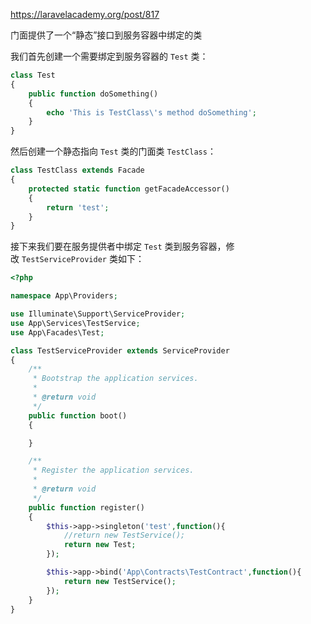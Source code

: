 <https://laravelacademy.org/post/817>

门面提供了一个“静态”接口到服务容器中绑定的类



我们首先创建一个需要绑定到服务容器的 `Test` 类：

```PHP
class Test
{
    public function doSomething()
    {
        echo 'This is TestClass\'s method doSomething';
    }
}
```

然后创建一个静态指向 `Test` 类的门面类 `TestClass`： 

```PHP
class TestClass extends Facade
{
    protected static function getFacadeAccessor()
    {
        return 'test';
    }
}
```

接下来我们要在服务提供者中绑定 `Test` 类到服务容器，修改 `TestServiceProvider` 类如下： 

```php
<?php

namespace App\Providers;

use Illuminate\Support\ServiceProvider;
use App\Services\TestService;
use App\Facades\Test;

class TestServiceProvider extends ServiceProvider
{
    /**
     * Bootstrap the application services.
     *
     * @return void
     */
    public function boot()
    {

    }

    /**
     * Register the application services.
     *
     * @return void
     */
    public function register()
    {
        $this->app->singleton('test',function(){
            //return new TestService();
            return new Test;
        });

        $this->app->bind('App\Contracts\TestContract',function(){
            return new TestService();
        });
    }
}
```

